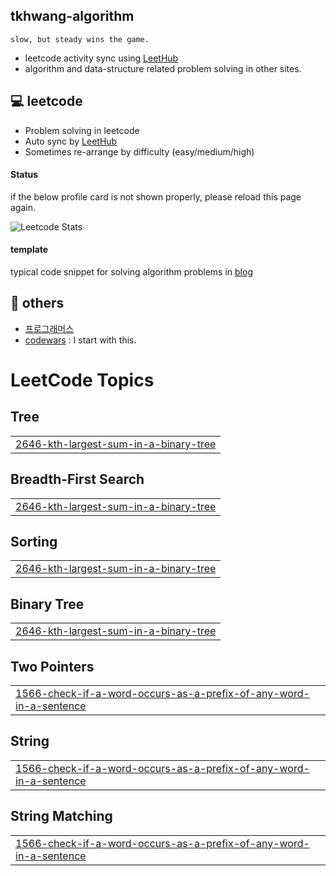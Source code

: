 ## tkhwang-algorithm

    slow, but steady wins the game.

- leetcode activity sync using [LeetHub](https://github.com/QasimWani/LeetHub)
- algorithm and data-structure related problem solving in other sites.

## 💻 leetcode

- Problem solving in leetcode
- Auto sync by [LeetHub](https://github.com/QasimWani/LeetHub)
- Sometimes re-arrange by difficulty (easy/medium/high)

#### Status

if the below profile card is not shown properly, please reload this page again.

![Leetcode Stats](https://leetcard.jacoblin.cool/tkhwang)

#### template

typical code snippet for solving algorithm problems in [blog](https://tkhwang.me/snippets)

## 🚀 others

- [프로그래머스](./_programmers/)
- [codewars](./__others/codewars/) : I start with this.

<!---LeetCode Topics Start-->
# LeetCode Topics
## Tree
|  |
| ------- |
| [2646-kth-largest-sum-in-a-binary-tree](https://github.com/tkhwang/tkhwang-algorithm/tree/master/2646-kth-largest-sum-in-a-binary-tree) |
## Breadth-First Search
|  |
| ------- |
| [2646-kth-largest-sum-in-a-binary-tree](https://github.com/tkhwang/tkhwang-algorithm/tree/master/2646-kth-largest-sum-in-a-binary-tree) |
## Sorting
|  |
| ------- |
| [2646-kth-largest-sum-in-a-binary-tree](https://github.com/tkhwang/tkhwang-algorithm/tree/master/2646-kth-largest-sum-in-a-binary-tree) |
## Binary Tree
|  |
| ------- |
| [2646-kth-largest-sum-in-a-binary-tree](https://github.com/tkhwang/tkhwang-algorithm/tree/master/2646-kth-largest-sum-in-a-binary-tree) |
## Two Pointers
|  |
| ------- |
| [1566-check-if-a-word-occurs-as-a-prefix-of-any-word-in-a-sentence](https://github.com/tkhwang/tkhwang-algorithm/tree/master/1566-check-if-a-word-occurs-as-a-prefix-of-any-word-in-a-sentence) |
## String
|  |
| ------- |
| [1566-check-if-a-word-occurs-as-a-prefix-of-any-word-in-a-sentence](https://github.com/tkhwang/tkhwang-algorithm/tree/master/1566-check-if-a-word-occurs-as-a-prefix-of-any-word-in-a-sentence) |
## String Matching
|  |
| ------- |
| [1566-check-if-a-word-occurs-as-a-prefix-of-any-word-in-a-sentence](https://github.com/tkhwang/tkhwang-algorithm/tree/master/1566-check-if-a-word-occurs-as-a-prefix-of-any-word-in-a-sentence) |
<!---LeetCode Topics End-->